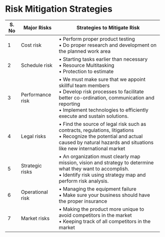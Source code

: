 # Risk Mitigation Strategies

S. No|Major Risks|Strategies to Mitigate Risk|
---|---|---|
1|Cost risk|•         Perform proper product testing  <br> •	Do proper research and development on the planned work area|
2|Schedule risk|•	Starting tasks earlier than necessary<br>•	Resource Multitasking<br>•	Protection to estimate
3|Performance risk|•	We must make sure that we appoint skillful team members<br>•	Develop risk processes to facilitate better co-ordination, communication and reporting<br>•	Implement technologies to efficiently execute and sustain solutions.|
4|Legal risks|•	Find the source of legal risk such as contracts, regulations, litigations<br>•	Recognize the potential and actual caused by natural hazards and situations like new international market|
5|Strategic risks|•	An organization must clearly map mission, vision and strategy to determine what they want to accomplish.<br>•	Identify risk using strategy map and perform risk analysis.|
6|Operational risk|•	Managing the equipment failure<br>•	Make sure your business should have the proper insurance|
7|Market risks|•	Making the product more unique to avoid competitors in the market<br>•	Keeping track of all competitors in the market|
